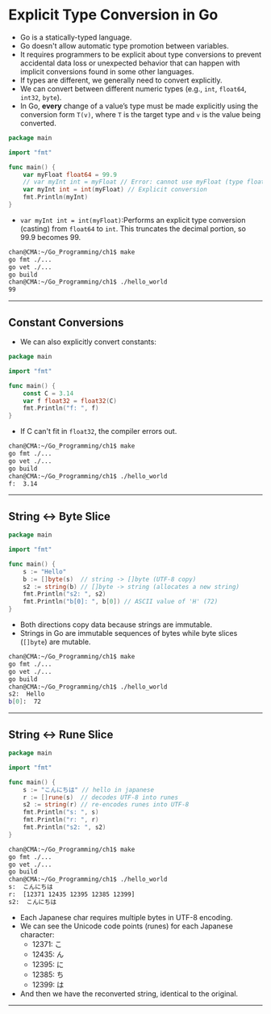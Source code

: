 # Explicit Type Conversion in Go

- Go is a statically-typed language. 
- Go doesn't allow automatic type promotion between variables.
- It requires programmers to be explicit about type conversions to prevent accidental data loss or unexpected behavior that can happen with implicit conversions found in some other languages. 
- If types are different, we generally need to convert explicitly.
- We can convert between different numeric types (e.g., `int`, `float64`, `int32`, `byte`).
- In Go, **every** change of a value’s type must be made explicitly using the conversion form `T(v)`, where `T` is the target type and `v` is the value being converted.

```go
package main

import "fmt"

func main() {
	var myFloat float64 = 99.9
	// var myInt int = myFloat // Error: cannot use myFloat (type float64) as type int
	var myInt int = int(myFloat) // Explicit conversion
	fmt.Println(myInt)
}
```

- `var myInt int = int(myFloat)`:Performs an explicit type conversion (casting) from `float64` to `int`. This truncates the decimal portion, so 99.9 becomes 99.

```sh
chan@CMA:~/Go_Programming/ch1$ make
go fmt ./...
go vet ./...
go build 
chan@CMA:~/Go_Programming/ch1$ ./hello_world
99
```

---

## Constant Conversions

- We can also explicitly convert constants:

```go
package main

import "fmt"

func main() {
	const C = 3.14
	var f float32 = float32(C)
	fmt.Println("f: ", f)
}
```

- If C can't fit in `float32`, the compiler errors out.

```sh
chan@CMA:~/Go_Programming/ch1$ make
go fmt ./...
go vet ./...
go build 
chan@CMA:~/Go_Programming/ch1$ ./hello_world
f:  3.14
```

---

## String ↔ Byte Slice

```go
package main

import "fmt"

func main() {
	s := "Hello"
	b := []byte(s)  // string -> []byte (UTF-8 copy)
	s2 := string(b) // []byte -> string (allocates a new string)
	fmt.Println("s2: ", s2)
    fmt.Println("b[0]: ", b[0]) // ASCII value of 'H' (72)
}
```

- Both directions copy data because strings are immutable.
- Strings in Go are immutable sequences of bytes while byte slices (`[]byte`) are mutable.

```sh
chan@CMA:~/Go_Programming/ch1$ make
go fmt ./...
go vet ./...
go build 
chan@CMA:~/Go_Programming/ch1$ ./hello_world
s2:  Hello
b[0]:  72
```

---

## String ↔ Rune Slice

```go
package main

import "fmt"

func main() {
	s := "こんにちは" // hello in japanese
	r := []rune(s)  // decodes UTF-8 into runes
	s2 := string(r) // re-encodes runes into UTF-8
	fmt.Println("s: ", s)
	fmt.Println("r: ", r)
	fmt.Println("s2: ", s2)
}
```

```sh
chan@CMA:~/Go_Programming/ch1$ make
go fmt ./...
go vet ./...
go build 
chan@CMA:~/Go_Programming/ch1$ ./hello_world
s:  こんにちは
r:  [12371 12435 12395 12385 12399]
s2:  こんにちは
```

- Each Japanese char requires multiple bytes in UTF-8 encoding.
- We can see the Unicode code points (runes) for each Japanese character:
  - 12371: こ
  - 12435: ん
  - 12395: に
  - 12385: ち
  - 12399: は
- And then we have the reconverted string, identical to the original.

---

